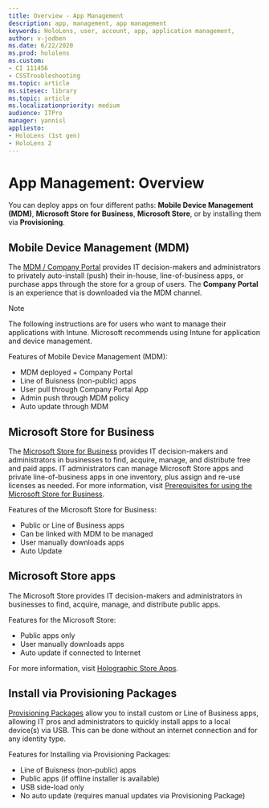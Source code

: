 ```yaml
---
title: Overview - App Management
description: app, management, app management
keywords: HoloLens, user, account, app, application management,
author: v-jodben
ms.date: 6/22/2020
ms.prod: hololens
ms.custom: 
- CI 111456
- CSSTroubleshooting
ms.topic: article 
ms.sitesec: library
ms.topic: article
ms.localizationpriority: medium
audience: ITPro
manager: yannisl
appliesto:
- HoloLens (1st gen)
- HoloLens 2
---
```


# App Management: Overview

You can deploy apps on four different paths: **Mobile Device Management (MDM)**, **Microsoft Store for Business**, **Microsoft Store**, or by installing them via **Provisioning**. 

## Mobile Device Management (MDM)

The [MDM / Company Portal](AppDeploy-Intune.md) provides IT decision-makers and administrators to privately auto-install (push) their in-house, line-of-business apps, or purchase apps through the store for a group of users. The **Company Portal** is an experience that is downloaded via the MDM channel.

> [!NOTE] 
> The following instructions are for users who want to manage their applications with Intune. Microsoft recommends using Intune for application and device management.
	
Features of Mobile Device Management (MDM): 
* MDM deployed + Company Portal 
* Line of Buisness (non-public) apps
* User pull through Company Portal App
* Admin push through MDM policy
* Auto update through MDM

## Microsoft Store for Business

The [Microsoft Store for Business](AppDeploy-StoreforBusiness.md) provides IT decision-makers and administrators in businesses to find, acquire, manage, and distribute free and paid apps. IT administrators can manage Microsoft Store apps and private line-of-business apps in one inventory, plus assign and re-use licenses as needed. For more information, visit [Prerequisites for using the Microsoft Store for Business](https://docs.microsoft.com/microsoft-store/prerequisites-microsoft-store-for-business).
	
Features of the Microsoft Store for Business: 
* Public or Line of Business apps
* Can be linked with MDM to be managed
* User manually downloads apps
* Auto Update

## Microsoft Store apps

The Microsoft Store provides IT decision-makers and administrators in businesses to find, acquire, manage, and distribute public apps.
	
Features for the Microsoft Store: 
* Public apps only
* User manually downloads apps
* Auto update if connected to Internet

For more information, visit [Holographic Store Apps](https://docs.microsoft.com/hololens/holographic-store-apps).

## Install via Provisioning Packages

[Provisioning Packages](AppDeploy-ProvisioningPackage.md) allow you to install custom or Line of Business apps, allowing IT pros and administrators to quickly install apps to a local device(s) via USB. This can be done without an internet connection and for any identity type.
	
Features for Installing via Provisioning Packages: 
* Line of Buisness (non-public) apps
* Public apps (if offline installer is available)
* USB side-load only
* No auto update (requires manual updates via Provisioning Package)
